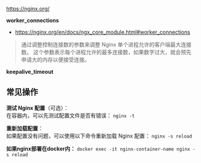 
https://nginx.org/

**worker_connections**
- https://nginx.org/en/docs/ngx_core_module.html#worker_connections
> 通过调整控制连接数的参数来调整 Nginx 单个进程允许的客户端最大连接数。
> 这个参数表示每个进程允许的最多连接数，如果数字过大，就会预先申请大的内存以便接受连接。

**keepalive_timeout**

## 常见操作

**测试 Nginx 配置**（可选）：  
在容器内，可以先测试配置文件是否有错误：
`nginx -t`

**重新加载配置**：  
如果配置没有问题，可以使用以下命令重新加载 Nginx 配置：
`nginx -s reload`

**如果nginx部署在docker内：**
`docker exec -it nginx-container-name nginx -s reload`